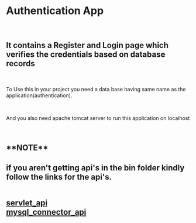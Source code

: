 <h1>Authentication App</h1><br>
<h2>It contains a Register and Login page which verifies the credentials based on database records</h2><br>
<p>To Use this in your project you need a data base having same name as the application(authentication).</p><br>
<p>And you also need apache tomcat server to run this application on localhost</p><br>
<h2>**NOTE**<h2>
<p>if you aren't getting api's in the bin folder kindly follow the links for the api's.</p><br>
<a href="https://repo1.maven.org/maven2/javax/servlet/javax.servlet-api/3.1.0/javax.servlet-api-3.1.0.jar">servlet_api</a> <br>
<a href="https://repo1.maven.org/maven2/com/mysql/mysql-connector-j/8.3.0/mysql-connector-j-8.3.0.jar">mysql_connector_api</a>
